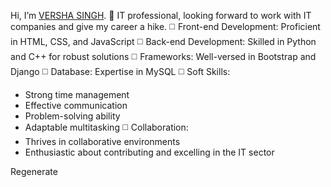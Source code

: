  Hi, I’m <u>VERSHA SINGH</u>.
👀 IT professional, looking forward to work with IT companies and give my career a hike.
◻️ Front-end Development:
    Proficient in HTML, CSS, and JavaScript
◻️ Back-end Development:
    Skilled in Python and C++ for robust solutions
◻️ Frameworks:
    Well-versed in Bootstrap and Django
◻️ Database:
Expertise in MySQL
◻️ Soft Skills:
- Strong time management
- Effective communication
- Problem-solving ability
- Adaptable multitasking
◻️ Collaboration:
- Thrives in collaborative environments
- Enthusiastic about contributing and excelling in the IT sector





Regenerate

  

